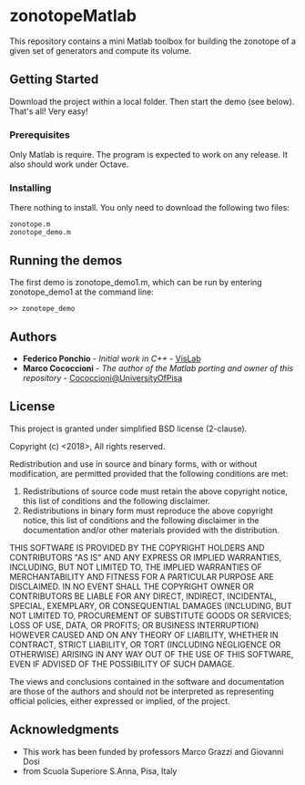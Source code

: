# zonotopeMatlab

This repository contains a mini Matlab toolbox for building
the zonotope of a given set of generators and compute
its volume.

## Getting Started

Download the project within a local folder. 
Then start the demo (see below). That's all! Very easy!

### Prerequisites

Only Matlab is require. The program is expected to work on any
release. It also should work under Octave.

### Installing

There nothing to install. You only need to download the 
following two files:

```
zonotope.m
zonotope_demo.m
```


## Running the demos

The first demo is zonotope_demo1.m, which can be run by entering
zonotope_demo1 at the command line:
```
>> zonotope_demo
```

## Authors

* **Federico Ponchio** - *Initial work in C++* - [VisLab](http://vcg.isti.cnr.it/~ponchio/)
* **Marco Cococcioni** - *The author of the Matlab porting and owner of this repository* - [Cococcioni@UniversityOfPisa](http://www.iet.unipi.it/m.cococcioni/)


## License

This project is granted under simplified BSD license (2-clause).

Copyright (c) <2018>, <Marco Cococcioni>
All rights reserved.

Redistribution and use in source and binary forms, with or without
modification, are permitted provided that the following conditions are met:

1. Redistributions of source code must retain the above copyright notice, this
   list of conditions and the following disclaimer.
2. Redistributions in binary form must reproduce the above copyright notice,
   this list of conditions and the following disclaimer in the documentation
   and/or other materials provided with the distribution.

THIS SOFTWARE IS PROVIDED BY THE COPYRIGHT HOLDERS AND CONTRIBUTORS "AS IS" AND
ANY EXPRESS OR IMPLIED WARRANTIES, INCLUDING, BUT NOT LIMITED TO, THE IMPLIED
WARRANTIES OF MERCHANTABILITY AND FITNESS FOR A PARTICULAR PURPOSE ARE
DISCLAIMED. IN NO EVENT SHALL THE COPYRIGHT OWNER OR CONTRIBUTORS BE LIABLE FOR
ANY DIRECT, INDIRECT, INCIDENTAL, SPECIAL, EXEMPLARY, OR CONSEQUENTIAL DAMAGES
(INCLUDING, BUT NOT LIMITED TO, PROCUREMENT OF SUBSTITUTE GOODS OR SERVICES;
LOSS OF USE, DATA, OR PROFITS; OR BUSINESS INTERRUPTION) HOWEVER CAUSED AND
ON ANY THEORY OF LIABILITY, WHETHER IN CONTRACT, STRICT LIABILITY, OR TORT
(INCLUDING NEGLIGENCE OR OTHERWISE) ARISING IN ANY WAY OUT OF THE USE OF THIS
SOFTWARE, EVEN IF ADVISED OF THE POSSIBILITY OF SUCH DAMAGE.

The views and conclusions contained in the software and documentation are those
of the authors and should not be interpreted as representing official policies,
either expressed or implied, of the <project name> project.


## Acknowledgments

* This work has been funded by professors Marco Grazzi and Giovanni Dosi
* from Scuola Superiore S.Anna, Pisa, Italy